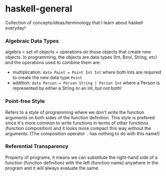 # haskell-general

Collection of concepts/ideas/terminology that I learn about haskell everyday!

### Algebraic Data Types
algebra = set of objects + operations on those objects that create new objects. In programming, the objects are data types (Int, Bool, String, etc) and the operations used to combine them are:
- multiplication: `data Point = Point Int Int` where both Ints are required to create the new data type `Point`
- addition: `data Person = Person String | Person Int` where a Person is represented by either a String or an Int, but not both!

### Point-free Style
Refers to a style of programming where we don't write the function arguments on both sides of the function definition. This style is prefered since it's more common to write functions in terms of other functions (function composition) and it looks more compact this way without the arguments. (The composition operator `.` has nothing to do with this name!)

### Referential Transparency
Property of programs, it means we can substitute the right-hand side of a function (function definition) with the left (function name) anywhere in the program and it will always evaluate the same.
